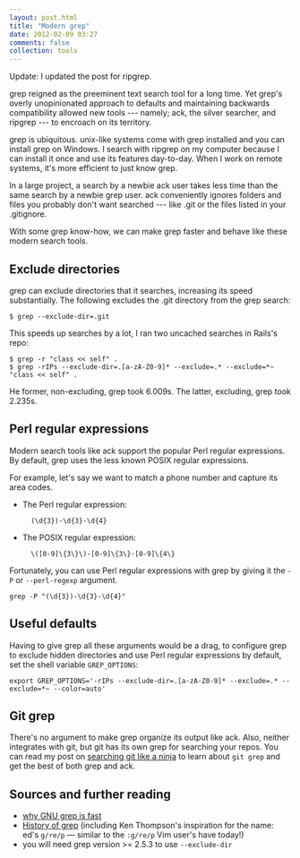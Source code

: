 ```yaml
---
layout: post.html
title: "Modern grep"
date: 2012-02-09 03:27
comments: false
collection: tools
---
```


Update: I updated the post for ripgrep.

grep reigned as the preeminent text search tool for a long time. Yet grep's overly unopinionated
approach to defaults and maintaining backwards compatibility allowed new tools --- namely; ack,
the silver searcher, and ripgrep --- to encroach on its territory.

grep is ubiquitous. unix-like systems come with grep installed and you can install grep on Windows. I search with ripgrep on my computer because I can install it once and use its features day-to-day. When I work on remote systems, it's more efficient to just know grep.

In a large project, a search by a newbie ack user takes less time than the same search by a newbie
grep user. ack conveniently ignores folders and files you probably don't want searched ---
like .git or the files listed in your .gitignore.

With some grep know-how, we can make grep faster and behave like these modern search tools.

## Exclude directories

grep can exclude directories that it searches, increasing its speed substantially. The following excludes the .git directory from the grep search:

    $ grep --exclude-dir=.git

This speeds up searches by a lot, I ran two uncached searches in Rails's repo:

    $ grep -r "class << self" .
    $ grep -rIPs --exclude-dir=.[a-zA-Z0-9]* --exclude=.* --exclude=*~ "class << self" .

He former, non-excluding, grep took 6.009s. The
latter, excluding, grep took 2.235s.

## Perl regular expressions

Modern search tools like ack support the popular Perl regular expressions. By default, grep uses
the less known POSIX regular expressions.

For example, let's say we want to match a phone number and capture its area
codes.

- The Perl regular expression:

        (\d{3})-\d{3}-\d{4}

- The POSIX regular expression:

        \([0-9]\{3\}\)-[0-9]\{3\}-[0-9]\{4\}

Fortunately, you can use Perl regular expressions with grep by giving it the
`-P` or `--perl-regexp` argument.

    grep -P "(\d{3})-\d{3}-\d{4}"

## Useful defaults

Having to give grep all these arguments would be a drag, to configure grep to exclude hidden directories and use Perl regular expressions by default, set the shell variable `GREP_OPTIONS`:

    export GREP_OPTIONS='-rIPs --exclude-dir=.[a-zA-Z0-9]* --exclude=.* --exclude=*~ --color=auto'

## Git grep

There's no argument to make grep organize its output like ack. Also, neither
integrates with git, but git has its own grep for searching your repos. You can read my post on [searching git like a ninja](/b/2012/02/search-a-git-repo-like-a-ninja/) to learn about `git grep` and get the best of both grep and ack.

## Sources and further reading

- [why GNU grep is fast](http://lists.freebsd.org/pipermail/freebsd-current/2010-August/019310.html)
- [History of grep](http://en.wikipedia.org/wiki/Grep#History) (including Ken Thompson's inspiration for the name: ed's `g/re/p` — similar to the `:g/re/p` Vim user's have today!)
- you will need grep version >= 2.5.3 to use `--exclude-dir`
